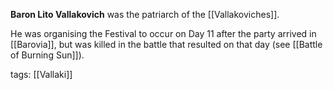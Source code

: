 **Baron Lito Vallakovich** was the patriarch of the [[Vallakoviches]]. 

He was organising the Festival to occur on Day 11 after the party arrived in [[Barovia]], but was killed in the battle that resulted on that day (see [[Battle of Burning Sun]]).

tags: [[Vallaki]]